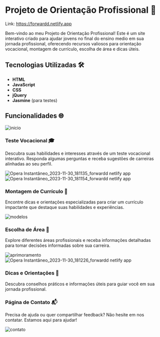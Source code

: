 # Projeto de Orientação Profissional 🚀
 Link: https://forwardd.netlify.app

Bem-vindo ao meu Projeto de Orientação Profissional! Este é um site interativo criado para ajudar jovens no final do ensino medio em sua jornada profissional, oferecendo recursos valiosos para orientação vocacional, montagem de currículo, escolha de área e dicas úteis.

## Tecnologias Utilizadas 🛠️

- **HTML**
- **JavaScript**
- **CSS**
- **jQuery**
- **Jasmine** (para testes)

## Funcionalidades 🌐

![inicio](https://github.com/DaviHuene/Forward/assets/134159546/c967b2e0-edd0-44c5-8863-089d5f8b9ac9)


### Teste Vocacional 🎓
Descubra suas habilidades e interesses através de um teste vocacional interativo. Responda algumas perguntas e receba sugestões de carreiras alinhadas ao seu perfil.

![Opera Instantâneo_2023-11-30_181135_forwardd netlify app](https://github.com/DaviHuene/Forward/assets/134159546/93138d64-927a-4bfc-8a88-cd87312cc1e6)
![Opera Instantâneo_2023-11-30_181154_forwardd netlify app](https://github.com/DaviHuene/Forward/assets/134159546/80b8aa35-b99b-4925-96e2-dd91f8096c8d)

### Montagem de Currículo 📄
Encontre dicas e orientações especializadas para criar um currículo impactante que destaque suas habilidades e experiências.

![modelos](https://github.com/DaviHuene/Forward/assets/134159546/3b88a7a0-9d4f-4614-ac4c-0d06d11f1486)


### Escolha de Área 🚀
Explore diferentes áreas profissionais e receba informações detalhadas para tomar decisões informadas sobre sua carreira.

![aprimoramento](https://github.com/DaviHuene/Forward/assets/134159546/5f55ef69-d3b1-4a14-b694-7d0fc3b302e1)
![Opera Instantâneo_2023-11-30_181226_forwardd netlify app](https://github.com/DaviHuene/Forward/assets/134159546/5eb9966c-8642-46af-a434-21dc6baa1e4e)


### Dicas e Orientações 🚀
Descubra conselhos práticos e informações úteis para guiar você em sua jornada profissional.

### Página de Contato 📬
Precisa de ajuda ou quer compartilhar feedback? Não hesite em nos contatar. Estamos aqui para ajudar!

![contato](https://github.com/DaviHuene/Forward/assets/134159546/69dd7b6a-7cae-40aa-85ce-a2dafeb8ce60)


